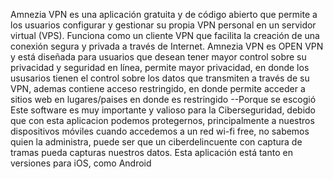 Amnezia VPN es una aplicación gratuita y de código abierto que permite a los usuarios configurar y gestionar su propia VPN personal en un servidor virtual (VPS). Funciona como un cliente VPN que facilita la creación de una conexión segura y privada a través de Internet.
Amnezia VPN es  OPEN VPN y está diseñada para usuarios que desean tener mayor control sobre su privacidad y seguridad en línea, permite mayor privacidad, en donde los ususarios tienen el control sobre los datos que transmiten a través de su VPN, ademas  contiene acceso restringido, en donde permite acceder a sitios web en lugares/paises en donde es restringido
--Porque se escogió
Este  software es muy importante y valioso para la Ciberseguridad, debido que con esta aplicacion podemos protegernos, principalmente a nuestros dispositivos móviles cuando accedemos a un red wi-fi free, no sabemos quien la administra, puede ser que un ciberdelincuente con captura de tramas pueda capturas nuestros datos.
Esta aplicación está tanto en versiones para iOS, como Android
